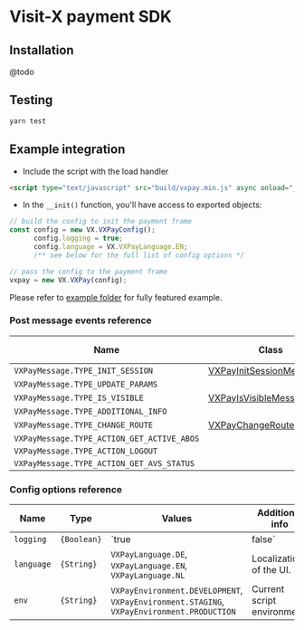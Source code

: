 # Visit-X payment SDK


## Installation

@todo

## Testing

```bash
yarn test
```

## Example integration

- Include the script with the load handler

```html
<script type="text/javascript" src="build/vxpay.min.js" async onload="__init()"></script>
```
- In the `__init()` function, you'll have access to exported objects:

```javascript
// build the config to init the payment frame
const config = new VX.VXPayConfig();
	  config.logging = true;
	  config.language = VX.VXPayLanguage.EN;
	  /** see below for the full list of config options */

// pass the config to the payment frame
vxpay = new VX.VXPay(config);
```

Please refer to [example folder](example/index.html) for fully featured example.

### Post message events reference

| Name | Class | Additional info |
| ---- | ---- | ---------------- |
| `VXPayMessage.TYPE_INIT_SESSION` | [VXPayInitSessionMessage](src/VXPay/Message/VXPayInitSessionMessage.js) | |
| `VXPayMessage.TYPE_UPDATE_PARAMS` |  | |
| `VXPayMessage.TYPE_IS_VISIBLE` | [VXPayIsVisibleMessage](src/VXPay/Message/VXPayIsVisibleMessage.js) | |
| `VXPayMessage.TYPE_ADDITIONAL_INFO` |  | |
| `VXPayMessage.TYPE_CHANGE_ROUTE` | [VXPayChangeRouteMessage](src/VXPay/Message/VXPayChangeRouteMessage.js) | |
| `VXPayMessage.TYPE_ACTION_GET_ACTIVE_ABOS` |  | |
| `VXPayMessage.TYPE_ACTION_LOGOUT` |  | |
| `VXPayMessage.TYPE_ACTION_GET_AVS_STATUS` |  | |

### Config options reference

| Name | Type | Values | Additional info |
| ---- | ------------ | ----- | --------------- |
| `logging` | `{Boolean}` | `true|false` | If the script should log actions, requests, restponses, etc. |
| `language` | `{String}` | `VXPayLanguage.DE`, `VXPayLanguage.EN`, `VXPayLanguage.NL` | Localization of the UI. |
| `env` | `{String}` | `VXPayEnvironment.DEVELOPMENT`, `VXPayEnvironment.STAGING`, `VXPayEnvironment.PRODUCTION` | Current script environment. | 
